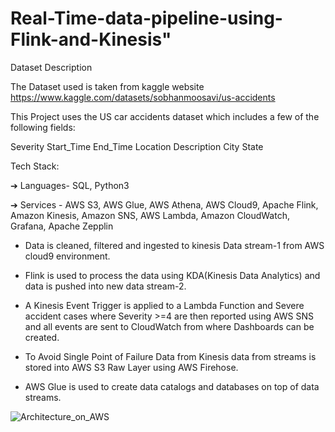 # Real-Time-data-pipeline-using-Flink-and-Kinesis"

Dataset Description

The Dataset used is taken from kaggle website https://www.kaggle.com/datasets/sobhanmoosavi/us-accidents

This Project uses the US car accidents dataset which includes a few of the following fields:

Severity
Start_Time
End_Time
Location
Description
City
State

Tech Stack:

➔ Languages-
SQL, Python3

➔ Services -
AWS S3, AWS Glue, AWS Athena, AWS Cloud9, Apache Flink, Amazon Kinesis, Amazon SNS, AWS Lambda, Amazon CloudWatch, Grafana, Apache Zepplin

* Data is cleaned, filtered and ingested to kinesis Data stream-1 from AWS cloud9 environment.
* Flink is used to process the data using KDA(Kinesis Data Analytics) and data is pushed into new data stream-2.
* A Kinesis Event Trigger is applied to a Lambda Function and  Severe accident cases where Severity >=4 are then reported using AWS SNS and all events are sent to    CloudWatch from where Dashboards can be created.

* To Avoid Single Point of Failure Data from Kinesis data from streams is stored into AWS S3 Raw Layer using AWS Firehose.
* AWS Glue is used to create data catalogs and databases on top of data streams.

![Architecture_on_AWS](https://user-images.githubusercontent.com/127664338/225127667-c296f94a-2570-452b-80f2-4b2e31453d6e.jpg)







